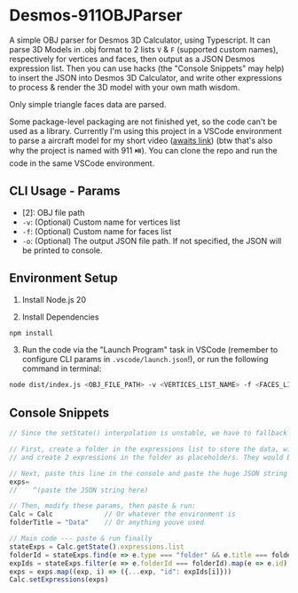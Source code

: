 # Desmos-911OBJParser

A simple OBJ parser for Desmos 3D Calculator, using Typescript. It can parse 3D Models in .obj format to 2 lists `V` & `F` (supported custom names), respectively for vertices and faces, then output as a JSON Desmos expression list. Then you can use hacks (the "Console Snippets" may help) to insert the JSON into Desmos 3D Calculator, and write other expressions to process & render the 3D model with your own math wisdom.

Only simple triangle faces data are parsed.

Some package-level packaging are not finished yet, so the code can't be used as a library. Currently I'm using this project in a VSCode environment to parse a aircraft model for my short video ([awaits link]()) (btw that's also why the project is named with 911 ⏯️). You can clone the repo and run the code in the same VSCode environment.

## CLI Usage - Params

- \[2\]: OBJ file path
- `-v`: (Optional) Custom name for vertices list
- `-f`: (Optional) Custom name for faces list
- `-o`: (Optional) The output JSON file path. If not specified, the JSON will be printed to console.

## Environment Setup

1. Install Node.js 20

2. Install Dependencies

```bash
npm install
```

3. Run the code via the "Launch Program" task in VSCode (remember to configure CLI params in `.vscode/launch.json`!), or run the following command in terminal:

```bash
node dist/index.js <OBJ_FILE_PATH> -v <VERTICES_LIST_NAME> -f <FACES_LIST_NAME> -o <OUTPUT_JSON_FILE_PATH>
```

## Console Snippets

```javascript
// Since the setState() interpolation is unstable, we have to fallback to the official API to set expressions, with some manual work ahead.

// First, create a folder in the expressions list to store the data, with name ("Data" for example),
// and create 2 expressions in the folder as placeholders. They would be where "V" and "F" will be stored.

// Next, paste this line in the console and paste the huge JSON string following it.
exps=
//    ^(paste the JSON string here)

// Then, modify these params, then paste & run:
Calc = Calc				// Or whatever the environment is
folderTitle = "Data" 	// Or anything youve used 

// Main code --- paste & run finally
stateExps = Calc.getState().expressions.list
folderId = stateExps.find(e => e.type === "folder" && e.title === folderTitle).id
expIds = stateExps.filter(e => e.folderId === folderId).map(e => e.id).slice(-2)
exps = exps.map((exp, i) => ({...exp, "id": expIds[i]}))
Calc.setExpressions(exps)
```